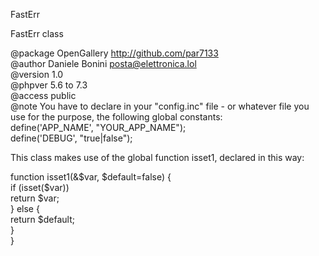 
 FastErr     
 
 FastErr class     
 
 @package  OpenGallery http://github.com/par7133      
 @author   Daniele Bonini <posta@elettronica.lol>     
 @version  1.0     
 @phpver   5.6 to 7.3      
 @access   public    
 @note You have to declare in your "config.inc" file - or whatever file you      
 use for the purpose, the following global constants:     
 define('APP_NAME', "YOUR_APP_NAME");     
 define('DEBUG', "true|false");    
 
 This class makes use of the global function isset1, declared in this way:     
      
 function isset1(&$var, $default=false) {     
   if (isset($var))    
     return $var;     
   } else {    
     return $default;     
   }    
 }    
